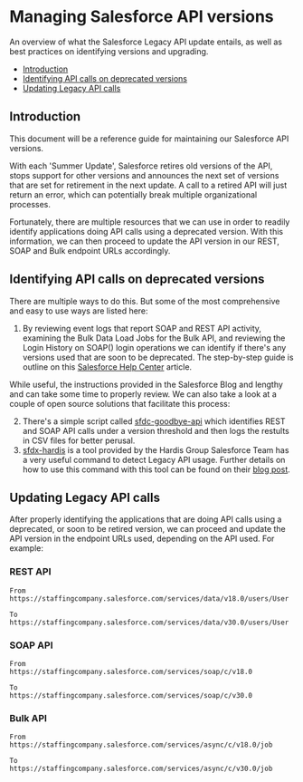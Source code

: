 # Managing Salesforce API versions
An overview of what the Salesforce Legacy API update entails, as well as best practices on identifying versions and upgrading. 

- [Introduction](#introduction)
- [Identifying API calls on deprecated versions](#identifying-api-calls-on-deprecated-versions)
- [Updating Legacy API calls](#updating-legacy-api-calls)

## Introduction

This document will be a reference guide for maintaining our Salesforce API versions.

With each 'Summer Update', Salesforce retires old versions of the API, stops support for other versions and announces the next set of versions that are set for retirement in the next update. A call to a retired API will just return an error, which can potentially break multiple organizational processes.

Fortunately, there are multiple resources that we can use in order to readily identify applications doing API calls using a deprecated version. With this information, we can then proceed to update the API version in our REST, SOAP and Bulk endpoint URLs accordingly.

## Identifying API calls on deprecated versions

There are multiple ways to do this. But some of the most comprehensive and easy to use ways are listed here:

1. By reviewing event logs that report SOAP and REST API activity, examining the Bulk Data Load Jobs for the Bulk API, and reviewing the Login History on SOAP() login operations we can identify if there's any versions used that are soon to be deprecated. The step-by-step guide is outline on this [Salesforce Help Center](https://help.salesforce.com/s/articleView?id=000351312&type=1) article.

While useful, the instructions provided in the Salesforce Blog and lengthy and can take some time to properly review. We can also take a look at a couple of open source solutions that facilitate this process:

2. There's a simple script called [sfdc-goodbye-api](https://github.com/pgonzaleznetwork/sfdc-goodbye-api) which identifies REST and SOAP API calls under a version threshold and then logs the restults in CSV files for better perusal.
3. [sfdx-hardis](https://hardisgroupcom.github.io/sfdx-hardis/) is a tool provided by the Hardis Group Salesforce Team has a very useful command to detect Legacy API usage. Further details on how to use this command with this tool can be found on their [blog post](https://nicolas.vuillamy.fr/handle-salesforce-api-versions-deprecation-like-a-pro-335065f52238).

## Updating Legacy API calls

After properly identifying the applications that are doing API calls using a deprecated, or soon to be retired version, we can proceed and update the API version in the endpoint URLs used, depending on the API used. For example:

### **REST API**
```
From
https://staffingcompany.salesforce.com/services/data/v18.0/users/User

To
https://staffingcompany.salesforce.com/services/data/v30.0/users/User
```

### **SOAP API**
```
From
https://staffingcompany.salesforce.com/services/soap/c/v18.0

To
https://staffingcompany.salesforce.com/services/soap/c/v30.0
```

### **Bulk API**
```
From
https://staffingcompany.salesforce.com/services/async/c/v18.0/job

To
https://staffingcompany.salesforce.com/services/async/c/v30.0/job
```
